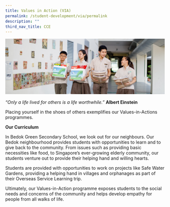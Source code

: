 ```yaml
---
title: Values in Action (VIA)
permalink: /student-development/via/permalink
description: ""
third_nav_title: CCE
---
```

![](/images/VIA-e1570004908431.jpg)

*“Only a life lived for others is a life worthwhile.”*
**Albert Einstein**

Placing yourself in the shoes of others exemplifies our Values-in-Actions programmes.

**Our Curriculum**

In Bedok Green Secondary School, we look out for our neighbours. Our Bedok neighbourhood provides students with opportunities to learn and to give back to the community. From issues such as providing basic necessities like food, to Singapore’s ever-growing elderly community, our students venture out to provide their helping hand and willing hearts.

Students are provided with opportunities to work on projects like Safe Water Gardens, providing a helping hand in villages and orphanages as part of their Overseas Service Learning trip.

Ultimately, our Values-in-Action programme exposes students to the social needs and concerns of the community and helps develop empathy for people from all walks of life.